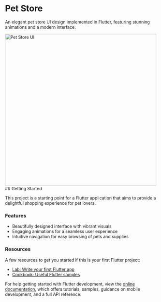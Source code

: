 # Pet Store

An elegant pet store UI design implemented in Flutter, featuring stunning animations and a modern interface.

<img src="[https://github.com/username/repo-name/blob/main/path/to/your/image.png](https://github.com/ErfanManafi/pet_store_ui/blob/master/pet.jpg)" alt="Pet Store UI" width="500"/>
## Getting Started

This project is a starting point for a Flutter application that aims to provide a delightful shopping experience for pet lovers.

### Features

- Beautifully designed interface with vibrant visuals
- Engaging animations for a seamless user experience
- Intuitive navigation for easy browsing of pets and supplies

### Resources

A few resources to get you started if this is your first Flutter project:

- [Lab: Write your first Flutter app](https://docs.flutter.dev/get-started/codelab)
- [Cookbook: Useful Flutter samples](https://docs.flutter.dev/cookbook)

For help getting started with Flutter development, view the [online documentation](https://docs.flutter.dev/), which offers tutorials, samples, guidance on mobile development, and a full API reference.
